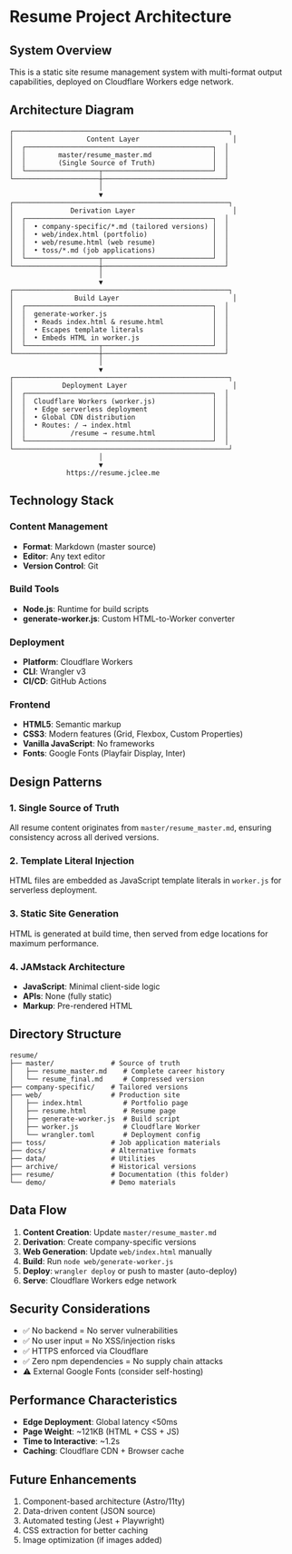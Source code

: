 # Resume Project Architecture

## System Overview

This is a static site resume management system with multi-format output capabilities, deployed on Cloudflare Workers edge network.

## Architecture Diagram

```
┌─────────────────────────────────────────────────────┐
│                  Content Layer                       │
│  ┌──────────────────────────────────────────────┐  │
│  │        master/resume_master.md               │  │
│  │        (Single Source of Truth)              │  │
│  └──────────────────┬───────────────────────────┘  │
└─────────────────────┼──────────────────────────────┘
                      │
                      ▼
┌─────────────────────────────────────────────────────┐
│              Derivation Layer                        │
│  ┌──────────────────────────────────────────────┐  │
│  │  • company-specific/*.md (tailored versions) │  │
│  │  • web/index.html (portfolio)                │  │
│  │  • web/resume.html (web resume)              │  │
│  │  • toss/*.md (job applications)              │  │
│  └──────────────────┬───────────────────────────┘  │
└─────────────────────┼──────────────────────────────┘
                      │
                      ▼
┌─────────────────────────────────────────────────────┐
│               Build Layer                            │
│  ┌──────────────────────────────────────────────┐  │
│  │  generate-worker.js                          │  │
│  │  • Reads index.html & resume.html            │  │
│  │  • Escapes template literals                 │  │
│  │  • Embeds HTML in worker.js                  │  │
│  └──────────────────┬───────────────────────────┘  │
└─────────────────────┼──────────────────────────────┘
                      │
                      ▼
┌─────────────────────────────────────────────────────┐
│            Deployment Layer                          │
│  ┌──────────────────────────────────────────────┐  │
│  │  Cloudflare Workers (worker.js)              │  │
│  │  • Edge serverless deployment                │  │
│  │  • Global CDN distribution                   │  │
│  │  • Routes: / → index.html                    │  │
│  │           /resume → resume.html              │  │
│  └──────────────────────────────────────────────┘  │
└─────────────────────────────────────────────────────┘
                      │
                      ▼
              https://resume.jclee.me
```

## Technology Stack

### Content Management
- **Format**: Markdown (master source)
- **Editor**: Any text editor
- **Version Control**: Git

### Build Tools
- **Node.js**: Runtime for build scripts
- **generate-worker.js**: Custom HTML-to-Worker converter

### Deployment
- **Platform**: Cloudflare Workers
- **CLI**: Wrangler v3
- **CI/CD**: GitHub Actions

### Frontend
- **HTML5**: Semantic markup
- **CSS3**: Modern features (Grid, Flexbox, Custom Properties)
- **Vanilla JavaScript**: No frameworks
- **Fonts**: Google Fonts (Playfair Display, Inter)

## Design Patterns

### 1. Single Source of Truth
All resume content originates from `master/resume_master.md`, ensuring consistency across all derived versions.

### 2. Template Literal Injection
HTML files are embedded as JavaScript template literals in `worker.js` for serverless deployment.

### 3. Static Site Generation
HTML is generated at build time, then served from edge locations for maximum performance.

### 4. JAMstack Architecture
- **JavaScript**: Minimal client-side logic
- **APIs**: None (fully static)
- **Markup**: Pre-rendered HTML

## Directory Structure

```
resume/
├── master/              # Source of truth
│   ├── resume_master.md    # Complete career history
│   └── resume_final.md     # Compressed version
├── company-specific/    # Tailored versions
├── web/                 # Production site
│   ├── index.html          # Portfolio page
│   ├── resume.html         # Resume page
│   ├── generate-worker.js  # Build script
│   ├── worker.js           # Cloudflare Worker
│   └── wrangler.toml       # Deployment config
├── toss/                # Job application materials
├── docs/                # Alternative formats
├── data/                # Utilities
├── archive/             # Historical versions
├── resume/              # Documentation (this folder)
└── demo/                # Demo materials
```

## Data Flow

1. **Content Creation**: Update `master/resume_master.md`
2. **Derivation**: Create company-specific versions
3. **Web Generation**: Update `web/index.html` manually
4. **Build**: Run `node web/generate-worker.js`
5. **Deploy**: `wrangler deploy` or push to master (auto-deploy)
6. **Serve**: Cloudflare Workers edge network

## Security Considerations

- ✅ No backend = No server vulnerabilities
- ✅ No user input = No XSS/injection risks
- ✅ HTTPS enforced via Cloudflare
- ✅ Zero npm dependencies = No supply chain attacks
- ⚠️ External Google Fonts (consider self-hosting)

## Performance Characteristics

- **Edge Deployment**: Global latency <50ms
- **Page Weight**: ~121KB (HTML + CSS + JS)
- **Time to Interactive**: ~1.2s
- **Caching**: Cloudflare CDN + Browser cache

## Future Enhancements

1. Component-based architecture (Astro/11ty)
2. Data-driven content (JSON source)
3. Automated testing (Jest + Playwright)
4. CSS extraction for better caching
5. Image optimization (if images added)
